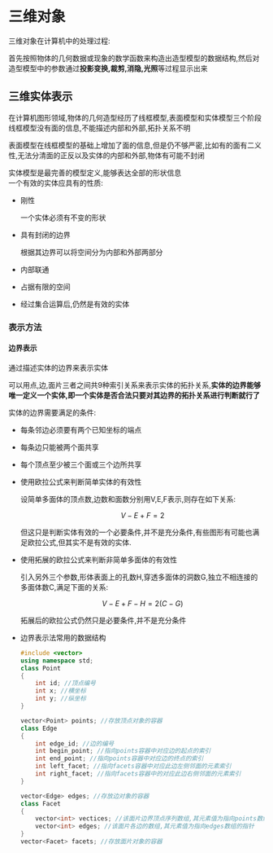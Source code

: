 # 三维对象    

三维对象在计算机中的处理过程:   

首先按照物体的几何数据或现象的数学函数来构造出造型模型的数据结构,然后对造型模型中的参数通过**投影变换,裁剪,消隐,光照**等过程显示出来   

## 三维实体表示  

在计算机图形领域,物体的几何造型经历了线框模型,表面模型和实体模型三个阶段    
线框模型没有面的信息,不能描述内部和外部,拓扑关系不明   

表面模型在线框模型的基础上增加了面的信息,但是仍不够严密,比如有的面有二义性,无法分清面的正反以及实体的内部和外部,物体有可能不封闭    

实体模型是最完善的模型定义,能够表达全部的形状信息     
一个有效的实体应具有的性质:   

* 刚性   

    一个实体必须有不变的形状   

* 具有封闭的边界   

    根据其边界可以将空间分为内部和外部两部分   

* 内部联通   

* 占据有限的空间   

* 经过集合运算后,仍然是有效的实体    


### 表示方法    

#### 边界表示   

通过描述实体的边界来表示实体    

可以用点,边,面片三者之间共9种索引关系来表示实体的拓扑关系,**实体的边界能够唯一定义一个实体,即一个实体是否合法只要对其边界的拓扑关系进行判断就行了**  

实体的边界需要满足的条件:  

* 每条邻边必须要有两个已知坐标的端点     

* 每条边只能被两个面共享  

* 每个顶点至少被三个面或三个边所共享      


* 使用欧拉公式来判断简单实体的有效性   

    设简单多面体的顶点数,边数和面数分别用V,E,F表示,则存在如下关系:   

    $$V - E + F = 2$$    

    但这只是判断实体有效的一个必要条件,并不是充分条件,有些图形有可能也满足欧拉公式,但其实不是有效的实体.     

* 使用拓展的欧拉公式来判断非简单多面体的有效性   

    引入另外三个参数,形体表面上的孔数H,穿透多面体的洞数G,独立不相连接的多面体数C,满足下面的关系:   

    $$V - E + F - H = 2(C - G)$$   

    拓展后的欧拉公式仍然只是必要条件,并不是充分条件   

* 边界表示法常用的数据结构    

    ```c++
    #include <vector>
    using namespace std;
    class Point
    {
        int id; //顶点编号 
        int x; //横坐标
        int y; //纵坐标 
    }

    vector<Point> points; //存放顶点对象的容器
    class Edge 
    {
        int edge_id; //边的编号 
        int begin_point; //指向points容器中对应边的起点的索引
        int end_point; //指向points容器中对应边的终点的索引
        int left_facet; //指向facets容器中对应此边左侧邻面的元素索引
        int right_facet; //指向facets容器中的对应此边右侧邻面的元素索引
    }

    vector<Edge> edges; //存放边对象的容器
    class Facet
    {
        vector<int> vectices; //该面片边界顶点序列数组,其元素值为指向points数组的指针 
        vector<int> edges; //该面片各边的数组,其元素值为指向edges数组的指针 
    }
    vector<Facet> facets; //存放面片对象的容器   
    
    ```



